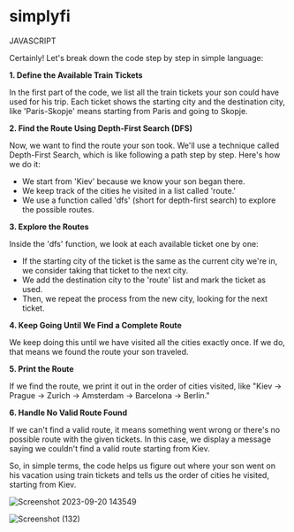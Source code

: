 # simplyfi
JAVASCRIPT

Certainly! Let's break down the code step by step in simple language:

**1. Define the Available Train Tickets**

In the first part of the code, we list all the train tickets your son could have used for his trip. Each ticket shows the starting city and the destination city, like 'Paris-Skopje' means starting from Paris and going to Skopje.

**2. Find the Route Using Depth-First Search (DFS)**

Now, we want to find the route your son took. We'll use a technique called Depth-First Search, which is like following a path step by step. Here's how we do it:

- We start from 'Kiev' because we know your son began there.
- We keep track of the cities he visited in a list called 'route.'
- We use a function called 'dfs' (short for depth-first search) to explore the possible routes.

**3. Explore the Routes**

Inside the 'dfs' function, we look at each available ticket one by one:

- If the starting city of the ticket is the same as the current city we're in, we consider taking that ticket to the next city.
- We add the destination city to the 'route' list and mark the ticket as used.
- Then, we repeat the process from the new city, looking for the next ticket.

**4. Keep Going Until We Find a Complete Route**

We keep doing this until we have visited all the cities exactly once. If we do, that means we found the route your son traveled.

**5. Print the Route**

If we find the route, we print it out in the order of cities visited, like "Kiev -> Prague -> Zurich -> Amsterdam -> Barcelona -> Berlin."

**6. Handle No Valid Route Found**

If we can't find a valid route, it means something went wrong or there's no possible route with the given tickets. In this case, we display a message saying we couldn't find a valid route starting from Kiev.

So, in simple terms, the code helps us figure out where your son went on his vacation using train tickets and tells us the order of cities he visited, starting from Kiev.


![Screenshot 2023-09-20 143549](https://github.com/Rati3010/simplyfi/assets/107462328/1a1a01b1-2e09-4b2b-8b57-b04fcdf2b954)



![Screenshot (132)](https://github.com/Rati3010/simplyfi/assets/107462328/91a57748-3134-46cc-9a06-4cfffa85802d)
